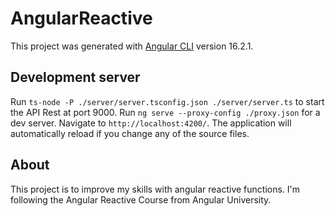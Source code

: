 # AngularReactive

This project was generated with [Angular CLI](https://github.com/angular/angular-cli) version 16.2.1.

## Development server

Run `ts-node -P ./server/server.tsconfig.json ./server/server.ts` to start the API Rest at port 9000.
Run `ng serve --proxy-config ./proxy.json` for a dev server. Navigate to `http://localhost:4200/`. The application will automatically reload if you change any of the source files.

## About

This project is to improve my skills with angular reactive functions. I'm following the Angular Reactive Course from Angular University.
